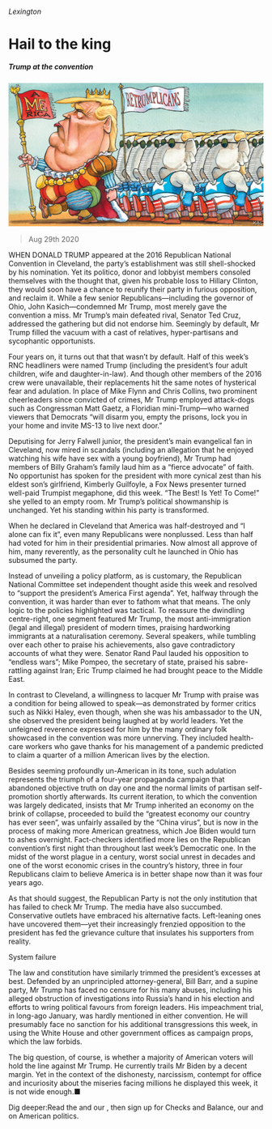 ###### Lexington

# Hail to the king 

##### Trump at the convention 

![image](images/20200829_USD000_0.jpg) 

> Aug 29th 2020 

WHEN DONALD TRUMP appeared at the 2016 Republican National Convention in Cleveland, the party’s establishment was still shell-shocked by his nomination. Yet its politico, donor and lobbyist members consoled themselves with the thought that, given his probable loss to Hillary Clinton, they would soon have a chance to reunify their party in furious opposition, and reclaim it. While a few senior Republicans—including the governor of Ohio, John Kasich—condemned Mr Trump, most merely gave the convention a miss. Mr Trump’s main defeated rival, Senator Ted Cruz, addressed the gathering but did not endorse him. Seemingly by default, Mr Trump filled the vacuum with a cast of relatives, hyper-partisans and sycophantic opportunists.

Four years on, it turns out that that wasn’t by default. Half of this week’s RNC headliners were named Trump (including the president’s four adult children, wife and daughter-in-law). And though other members of the 2016 crew were unavailable, their replacements hit the same notes of hysterical fear and adulation. In place of Mike Flynn and Chris Collins, two prominent cheerleaders since convicted of crimes, Mr Trump employed attack-dogs such as Congressman Matt Gaetz, a Floridian mini-Trump—who warned viewers that Democrats “will disarm you, empty the prisons, lock you in your home and invite MS-13 to live next door.”


Deputising for Jerry Falwell junior, the president’s main evangelical fan in Cleveland, now mired in scandals (including an allegation that he enjoyed watching his wife have sex with a young boyfriend), Mr Trump had members of Billy Graham’s family laud him as a “fierce advocate” of faith. No opportunist has spoken for the president with more cynical zest than his eldest son’s girlfriend, Kimberly Guilfoyle, a Fox News presenter turned well-paid Trumpist megaphone, did this week. “The Best! Is Yet! To Come!” she yelled to an empty room. Mr Trump’s political showmanship is unchanged. Yet his standing within his party is transformed.

When he declared in Cleveland that America was half-destroyed and “I alone can fix it”, even many Republicans were nonplussed. Less than half had voted for him in their presidential primaries. Now almost all approve of him, many reverently, as the personality cult he launched in Ohio has subsumed the party.

Instead of unveiling a policy platform, as is customary, the Republican National Committee set independent thought aside this week and resolved to “support the president’s America First agenda”. Yet, halfway through the convention, it was harder than ever to fathom what that means. The only logic to the policies highlighted was tactical. To reassure the dwindling centre-right, one segment featured Mr Trump, the most anti-immigration (legal and illegal) president of modern times, praising hardworking immigrants at a naturalisation ceremony. Several speakers, while tumbling over each other to praise his achievements, also gave contradictory accounts of what they were. Senator Rand Paul lauded his opposition to “endless wars”; Mike Pompeo, the secretary of state, praised his sabre-rattling against Iran; Eric Trump claimed he had brought peace to the Middle East.

In contrast to Cleveland, a willingness to lacquer Mr Trump with praise was a condition for being allowed to speak—as demonstrated by former critics such as Nikki Haley, even though, when she was his ambassador to the UN, she observed the president being laughed at by world leaders. Yet the unfeigned reverence expressed for him by the many ordinary folk showcased in the convention was more unnerving. They included health-care workers who gave thanks for his management of a pandemic predicted to claim a quarter of a million American lives by the election.

Besides seeming profoundly un-American in its tone, such adulation represents the triumph of a four-year propaganda campaign that abandoned objective truth on day one and the normal limits of partisan self-promotion shortly afterwards. Its current iteration, to which the convention was largely dedicated, insists that Mr Trump inherited an economy on the brink of collapse, proceeded to build the “greatest economy our country has ever seen”, was unfairly assailed by the “China virus”, but is now in the process of making more American greatness, which Joe Biden would turn to ashes overnight. Fact-checkers identified more lies on the Republican convention’s first night than throughout last week’s Democratic one. In the midst of the worst plague in a century, worst social unrest in decades and one of the worst economic crises in the country’s history, three in four Republicans claim to believe America is in better shape now than it was four years ago.

As that should suggest, the Republican Party is not the only institution that has failed to check Mr Trump. The media have also succumbed. Conservative outlets have embraced his alternative facts. Left-leaning ones have uncovered them—yet their increasingly frenzied opposition to the president has fed the grievance culture that insulates his supporters from reality.

System failure

The law and constitution have similarly trimmed the president’s excesses at best. Defended by an unprincipled attorney-general, Bill Barr, and a supine party, Mr Trump has faced no censure for his many abuses, including his alleged obstruction of investigations into Russia’s hand in his election and efforts to wring political favours from foreign leaders. His impeachment trial, in long-ago January, was hardly mentioned in either convention. He will presumably face no sanction for his additional transgressions this week, in using the White House and other government offices as campaign props, which the law forbids.

The big question, of course, is whether a majority of American voters will hold the line against Mr Trump. He currently trails Mr Biden by a decent margin. Yet in the context of the dishonesty, narcissism, contempt for office and incuriosity about the miseries facing millions he displayed this week, it is not wide enough.■

Dig deeper:Read the  and our , then sign up for Checks and Balance, our  and  on American politics.

